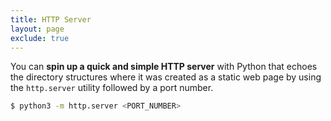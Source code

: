 ```yaml
---
title: HTTP Server
layout: page
exclude: true
---
```


You can **spin up a quick and simple HTTP server** with Python that echoes the directory structures where it was created as a static web page by using the `http.server` utility followed by a port number.
```bash
$ python3 -m http.server <PORT_NUMBER>
```
<!--stackedit_data:
eyJoaXN0b3J5IjpbMjY3Mzk3MTYxXX0=
-->